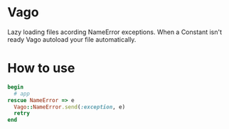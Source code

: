 Vago
====

Lazy loading files acording NameError exceptions. When a Constant isn't ready
Vago autoload your file automatically.

How to use
==========

```ruby
begin
  # app
rescue NameError => e
  Vago::NameError.send(:exception, e)
  retry
end
```
